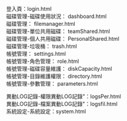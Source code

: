登入頁：login.html  
磁碟管理-磁碟使用狀況：	dashboard.html  
磁碟管理：	filemanager.html  
磁碟管理-單位共用磁碟：	teamShared.html  
磁碟管理-個人共用磁碟：	PersonalShared.html  
磁碟管理-垃圾桶：	trash.html  
帳號管理：	settings.html  
帳號管理-角色管理：	role.html  
帳號管理-磁碟容量維護：	diskCapacity.html  
帳號管理-目錄維護權限：	directory.html  
帳號管理-參數管理：	parameters.html  

異動LOG記錄-權限異動LOG記錄"：logsPer.html  
異動LOG記錄-檔案異動LOG記錄"：logsfil.html  
系統設定-系統設定：system.html  
